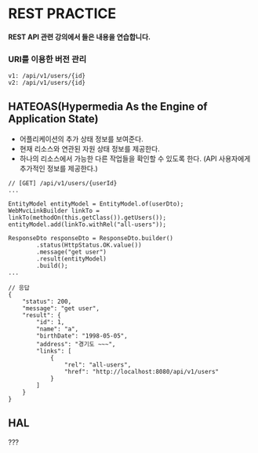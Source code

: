 # REST PRACTICE
#### REST API 관련 강의에서 들은 내용을 연습합니다.

### URI를 이용한 버전 관리
```
v1: /api/v1/users/{id}
v2: /api/v1/users/{id}
```

## HATEOAS(Hypermedia As the Engine of Application State)
- 어플리케이션의 추가 상태 정보를 보여준다.
- 현재 리소스와 연관된 자원 상태 정보를 제공한다.
- 하나의 리소스에서 가능한 다른 작업들을 확인할 수 있도록 한다. (API 사용자에게 추가적인 정보를 제공한다.)

```
// [GET] /api/v1/users/{userId}
...

EntityModel entityModel = EntityModel.of(userDto);
WebMvcLinkBuilder linkTo = linkTo(methodOn(this.getClass()).getUsers());
entityModel.add(linkTo.withRel("all-users"));

ResponseDto responseDto = ResponseDto.builder()
        .status(HttpStatus.OK.value())
        .message("get user")
        .result(entityModel)
        .build();   
...

// 응답
{
    "status": 200,
    "message": "get user",
    "result": {
        "id": 1,
        "name": "a",
        "birthDate": "1998-05-05",
        "address": "경기도 ~~~",
        "links": [
            {
                "rel": "all-users",
                "href": "http://localhost:8080/api/v1/users"
            }
        ]
    }
}
```

## HAL  
???